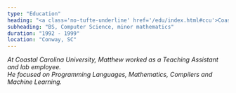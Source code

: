 ```yaml
---
type: "Education"
heading: "<a class='no-tufte-underline' href='/edu/index.html#ccu'>Coastal Carolina University</a>"
subheading: "BS, Computer Science, minor mathematics"
duration: "1992 - 1999"
location: "Conway, SC"
---
```


<a class="no-tufte-underline" href="/edu/"><i class="fa fa-info-circle" aria-hidden="true"/></a> 
At Coastal Carolina University, Matthew worked as a Teaching Assistant and lab employee.  
He focused on Programming Languages, Mathematics, Compilers and Machine Learning.